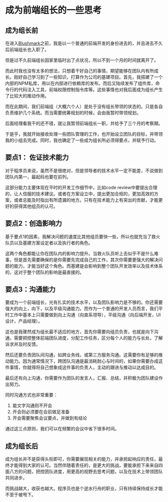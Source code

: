 # 成为前端组长的一些思考

[tag]: 团队管理|前端
[create]:2022-04-25

## 成为组长前

在进入[Blushmark](https://us.blushmark.com)之前，我是以一个普通的前端开发的身份进去的，并且进去不久后前端组长也入职了。

但是过不久前端组长因家里临时出了点状况，所以不到一个月的时间就离开了。

而此时我也没有太多的想法，只想着干好自己的事情，期望能够在团队内有所成长。刚好自己学习到了一些知识，打算作为公司的基建项目。首先，我搭建了一个内部的NPM私库，用以在内部进行依赖库的发布。而后又陆续发布了组件库，命令行的代码注入工具，前端权限控制指令库等。这些事情也对我后面成为组长产生了比较大的推动作用。

而在此期间，我们前端组（大概六个人）是处于没有组长带领的状态的。只是各自负责维护几个系统。而当需要统筹规划的时候，会由我暂时带领规划。

后面经理看我干的还不错，就让我暂领前端组长一职，并给予了三个月的考察期。

于是乎，我就开始接收处理一些团队管理的工作，也开始设立团队的目标，并带领我的小组去完成。同时，我也确定了一些成为组长所必须得要点，并赋予行动。

## 要点1： 佐证技术能力

对于程序员来说，虽然不是很绝对，但是领导者的技术水平一定不能差，不说做到团队内第一，最起码也要在前列。

这部分能力主要体现在平时的开发工作细节中，比如code review中要提出合理的，让人信服的技术建议。或者在方案设立中，提出更加合规的，更加高效的方案，或者总能及时指出有所遗漏的地方。只有在技术能力上有突出的贡献，才能更好的获得其他组员的认可。

## 要点2：创造影响力

基于要点1的因素，我解决问题的速度比其他组员要快一些，所以也就充当了救火队员以及基建方案设定者以及执行者的角色。

这两个角色都能让你在团队内的影响力提升。当救火队员听上去似乎不是什么难事，但是首先需要确保的是你需要先完成自己的工作，其次你需要更强大的解决问题的能力，才能当好这个角色。而基建是会影响到整个团队开发效率以及技术体系的，这对于整个团队的影响是最直接的。

## 要点3：沟通能力

要成为一个前端组长，光有扎实的技术水平，以及团队影响力是不够的。你还需要强大的向上，向下，以及平级沟通能力。而作为一个普通的开发人员而言，我们平时工作中基本上只需要做到向上沟通（向直系领导），平级沟通（向后端开发，UI设计，产品经理）。

这也是我骤然成为组长最不适应的地方，首先你需要向组员负责，也就是向下沟通，需要把控整体前端团队进度，分配工作任务，区分每个人的能力与长处，了解诉求并及时反馈。

然后还要负责团队间沟通，如跨业务线，或第三方服务沟通。这需要你有足够的推动能力。因为通常情况下，跨团队沟通是最消耗耐心与时间的，如果你需要办成这件事情，你就得将自己想象成这件事的负责人，主动的跟进与推动以达成目的。

最后还有向上沟通，你需要作为团队的发言人，汇报、总结，并积极为团队建设作出努力。

同时沟通方式也非常重要：

1. 能文字沟通则不开会
2. 开会则必须要在会前做足准备
3. 开会需要聚焦会议要点，并做到有结论

通过这三点原则，我们可以在频繁的会议中省下很多时间。

## 成为组长后

成为组长并不是获得头衔即可，你需要展现相关的能力，并承担起响应的责任，最终才能得到大家的认可。当然伴随着责任的，是更大的挑战，要能承担下来来自四面八方的问题，把控团队进度，用更高的视野去思考问题，以及在技术上带领团队共同进步。

而挑战越大，收获也越大。程序员也是个逆水行舟的职业，只有持续保持成长才能不至于被甩下。
